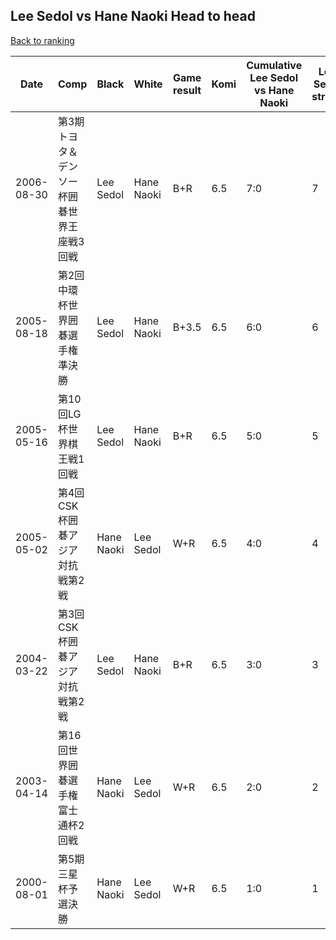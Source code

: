 ## Lee Sedol vs Hane Naoki Head to head

[Back to ranking](../../index.md)




| **Date** | **Comp** | **Black** | **White** | **Game result** | **Komi** | **Cumulative Lee Sedol vs Hane Naoki** | **Lee Sedol streak** | **Hane Naoki streak** | 
| --- | --- | --- | --- | --- | --- | --- | --- | --- |
| 2006-08-30 | 第3期トヨタ＆デンソー杯囲碁世界王座戦3回戦 | Lee Sedol | Hane Naoki | B+R | 6.5 | 7:0 | 7 | 0 | 
| 2005-08-18 | 第2回中環杯世界囲碁選手権準決勝 | Lee Sedol | Hane Naoki | B+3.5 | 6.5 | 6:0 | 6 | 0 | 
| 2005-05-16 | 第10回LG杯世界棋王戦1回戦 | Lee Sedol | Hane Naoki | B+R | 6.5 | 5:0 | 5 | 0 | 
| 2005-05-02 | 第4回CSK杯囲碁アジア対抗戦第2戦 | Hane Naoki | Lee Sedol | W+R | 6.5 | 4:0 | 4 | 0 | 
| 2004-03-22 | 第3回CSK杯囲碁アジア対抗戦第2戦 | Lee Sedol | Hane Naoki | B+R | 6.5 | 3:0 | 3 | 0 | 
| 2003-04-14 | 第16回世界囲碁選手権富士通杯2回戦 | Hane Naoki | Lee Sedol | W+R | 6.5 | 2:0 | 2 | 0 | 
| 2000-08-01 | 第5期三星杯予選決勝 | Hane Naoki | Lee Sedol | W+R | 6.5 | 1:0 | 1 | 0 |




